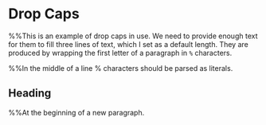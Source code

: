 # Drop Caps

%%This is an example of drop caps in use.
We need to provide enough text for them to
fill three lines of text, which I set as
a default length. They are produced by
wrapping the first letter of a paragraph
in `%` characters.

%%In the middle of a line % characters should
be parsed as literals.

## Heading

%%At the beginning of a new paragraph.
